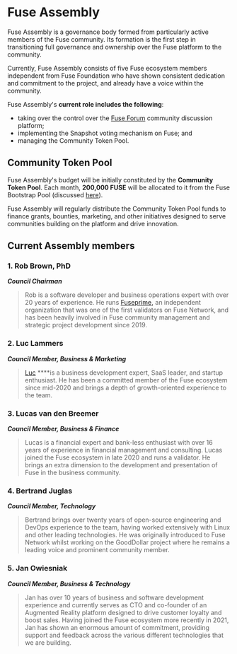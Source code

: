 # Fuse Assembly

Fuse Assembly is a governance body formed from particularly active members of the Fuse community. Its formation is the first step in transitioning full governance and ownership over the Fuse platform to the community.  

Currently, Fuse Assembly consists of five Fuse ecosystem members independent from Fuse Foundation who have shown consistent dedication and commitment to the project, and already have a voice within the community.

Fuse Assembly's **current role includes the following**: 

* taking over the control over the [Fuse Forum](https://forum.fuse.io/) community discussion platform;
* implementing the Snapshot voting mechanism on Fuse; and
* managing the Community Token Pool.

## Community Token Pool

Fuse Assembly's budget will be initially constituted by the **Community Token Pool**. Each month, **200,000 FUSE** will be allocated to it from the Fuse Bootstrap Pool \(discussed [here](https://docs.fuse.io/general/fuse-token/fuse-supply-and-current-distribution)\).

Fuse Assembly will regularly distribute the Community Token Pool funds to finance grants, bounties, marketing, and other initiatives designed to serve communities building on the platform and drive innovation.  

## Current Assembly members

### **1. Rob Brown, PhD** <a id="b624"></a>

_**Council Chairman**_

> Rob is a software developer and business operations expert with over 20 years of experience. He runs [Fuseprime](https://fuseprime.com/)**,** an independent organization that was one of the first validators on Fuse Network, and has been heavily involved in Fuse community management and strategic project development since 2019.

### **2. Luc Lammers** <a id="1b91"></a>

_**Council Member, Business & Marketing**_

> [Luc](https://www.luclammers.com/) ****is a business development expert, SaaS leader, and startup enthusiast. He has been a committed member of the Fuse ecosystem since mid-2020 and brings a depth of growth-oriented experience to the team.

### **3. Lucas van den Breemer** <a id="2105"></a>

_**Council Member, Business & Finance**_

> Lucas is a financial expert and bank-less enthusiast with over 16 years of experience in financial management and consulting. Lucas joined the Fuse ecosystem in late 2020 and runs a validator. He brings an extra dimension to the development and presentation of Fuse in the business community.

### **4. Bertrand Juglas** <a id="41a8"></a>

_**Council Member, Technology**_

> Bertrand brings over twenty years of open-source engineering and DevOps experience to the team, having worked extensively with Linux and other leading technologies. He was originally introduced to Fuse Network whilst working on the GoodDollar project where he remains a leading voice and prominent community member.

### **5. Jan Owiesniak** <a id="bce2"></a>

_**Council Member, Business & Technology**_

> Jan has over 10 years of business and software development experience and currently serves as CTO and co-founder of an Augmented Reality platform designed to drive customer loyalty and boost sales. Having joined the Fuse ecosystem more recently in 2021, Jan has shown an enormous amount of commitment, providing support and feedback across the various different technologies that we are building.

